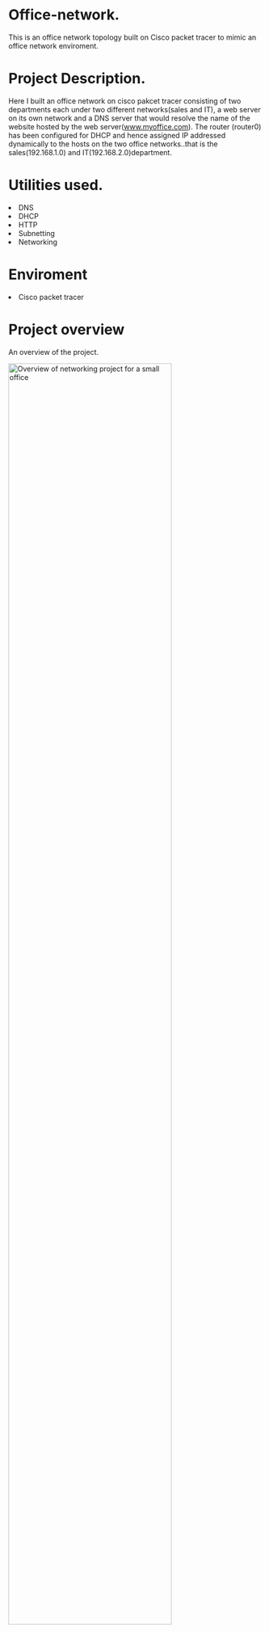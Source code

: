 # Office-network.
This is an office network topology built on Cisco packet tracer to mimic an office network enviroment. 
# Project Description.
Here I built an office network on cisco pakcet tracer consisting of two departments each under two different networks(sales and IT), a web server on its own network and a DNS server that would resolve the name of the website hosted by the web server(www.myoffice.com). The router (router0) has been configured for DHCP and hence assigned IP addressed dynamically to the hosts on the two office networks..that is the sales(192.168.1.0) and IT(192.168.2.0)department.

# Utilities used.
<li>DNS</li>
<li>DHCP</li>
<li>HTTP</li>
<li>Subnetting</li>
<li>Networking</li>

# Enviroment
<li>Cisco packet tracer</li>

# Project overview
An overview of the project.

<img src="https://github.com/user-attachments/assets/bd6d5e4e-3839-4434-865e-1eebe777fc22" height ="80%" width ="80%" alt="Overview of networking project for a small office">
<br />
<br />





